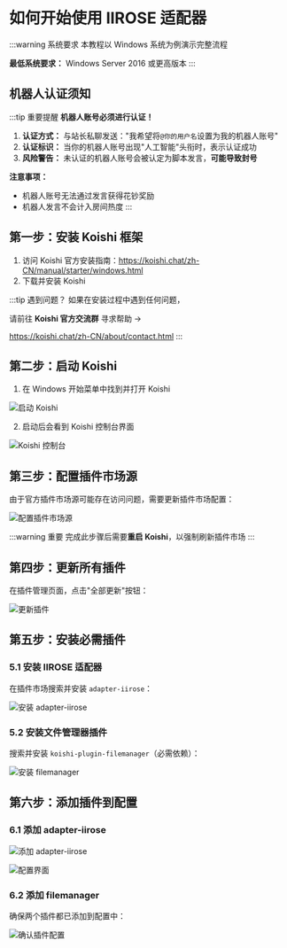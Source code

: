 # 如何开始使用 IIROSE 适配器

:::warning 系统要求
本教程以 Windows 系统为例演示完整流程

**最低系统要求：** Windows Server 2016 或更高版本
:::

## 机器人认证须知

:::tip 重要提醒
**机器人账号必须进行认证！**

1. **认证方式：** 与站长私聊发送："我希望将`@你的用户名`设置为我的机器人账号"
2. **认证标识：** 当你的机器人账号出现"人工智能"头衔时，表示认证成功
3. **风险警告：** 未认证的机器人账号会被认定为脚本发言，**可能导致封号**

**注意事项：**
- 机器人账号无法通过发言获得花钞奖励
- 机器人发言不会计入房间热度
:::


## 第一步：安装 Koishi 框架

1. 访问 Koishi 官方安装指南：https://koishi.chat/zh-CN/manual/starter/windows.html
2. 下载并安装 Koishi

:::tip 遇到问题？
如果在安装过程中遇到任何问题，

请前往 **Koishi 官方交流群** 寻求帮助 ->

https://koishi.chat/zh-CN/about/contact.html
:::

## 第二步：启动 Koishi

1. 在 Windows 开始菜单中找到并打开 Koishi

![启动 Koishi](./../../public/assets/start/698dd082-9d58-45b2-aa7c-ed4241dd1d45.png)

2. 启动后会看到 Koishi 控制台界面

![Koishi 控制台](./../../public/assets/start/0d576fa6-c5e4-4f5d-8466-04b87c805892.png)

## 第三步：配置插件市场源

由于官方插件市场源可能存在访问问题，需要更新插件市场配置：

![配置插件市场源](./../../public/assets/start/67482a19-b762-44f7-881f-d137f7fab3a9.png)

:::warning 重要
完成此步骤后需要**重启 Koishi**，以强制刷新插件市场
:::

## 第四步：更新所有插件

在插件管理页面，点击"全部更新"按钮：

![更新插件](./../../public/assets/start/a24e3e01-a1c9-4ad3-ab0c-6664de7208e5.png)

## 第五步：安装必需插件

### 5.1 安装 IIROSE 适配器

在插件市场搜索并安装 `adapter-iirose`：

![安装 adapter-iirose](./../../public/assets/start/a415c368-0240-4f3f-9e5c-d311c46e0355.png)

### 5.2 安装文件管理器插件

搜索并安装 `koishi-plugin-filemanager`（必需依赖）：

![安装 filemanager](./../../public/assets/start/5c903073-ba73-4f5b-8c34-215262d4f6ac.png)

## 第六步：添加插件到配置

### 6.1 添加 adapter-iirose

![添加 adapter-iirose](./../../public/assets/start/718e8da7-98f1-4927-b04f-a73e23f5a482.png)

![配置界面](./../../public/assets/start/ec25fd4b-2767-46ac-a7a8-2bb280a9d001.png)

### 6.2 添加 filemanager

确保两个插件都已添加到配置中：

![确认插件配置](./../../public/assets/start/8db921a4-4f75-4ba3-9427-375084a7c6ef.png)

